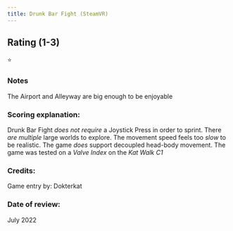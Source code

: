 ```yaml
---
title: Drunk Bar Fight (SteamVR)
---
```


## Rating (1-3)
⭐

### Notes
The Airport and Alleyway are big enough to be enjoyable

### Scoring explanation:
Drunk Bar Fight *does not require* a Joystick Press in order to sprint.
There *are multiple* large worlds to explore.
The movement speed feels too *slow* to be realistic.
The game *does* support decoupled head-body movement.
The game was tested on a *Valve Index* on the *Kat Walk C1*

### Credits:
Game entry by: Dokterkat

### Date of review:
July 2022


